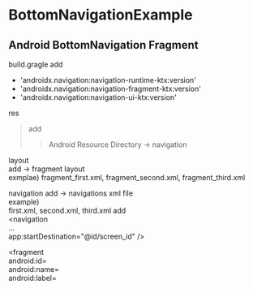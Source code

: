 # BottomNavigationExample

Android BottomNavigation Fragment
---------------------------------

build.gragle 
add 
- 'androidx.navigation:navigation-runtime-ktx:version'
- 'androidx.navigation:navigation-fragment-ktx:version'
- 'androidx.navigation:navigation-ui-ktx:version'


res  
>add
>>Android Resource Directory -> navigation

layout  
add -> fragment layout  
exmplae) fragment_first.xml, fragment_second.xml, fragment_third.xml  
  
navigation
add -> navigations xml file  
example)  
first.xml, second.xml, third.xml
add  
  <navigation  
    ...  
    app:startDestination="@id/screen_id" />  
      
  <fragment  
    android:id=  
    android:name=  
    android:label=  
   >  
   </fragment>  
